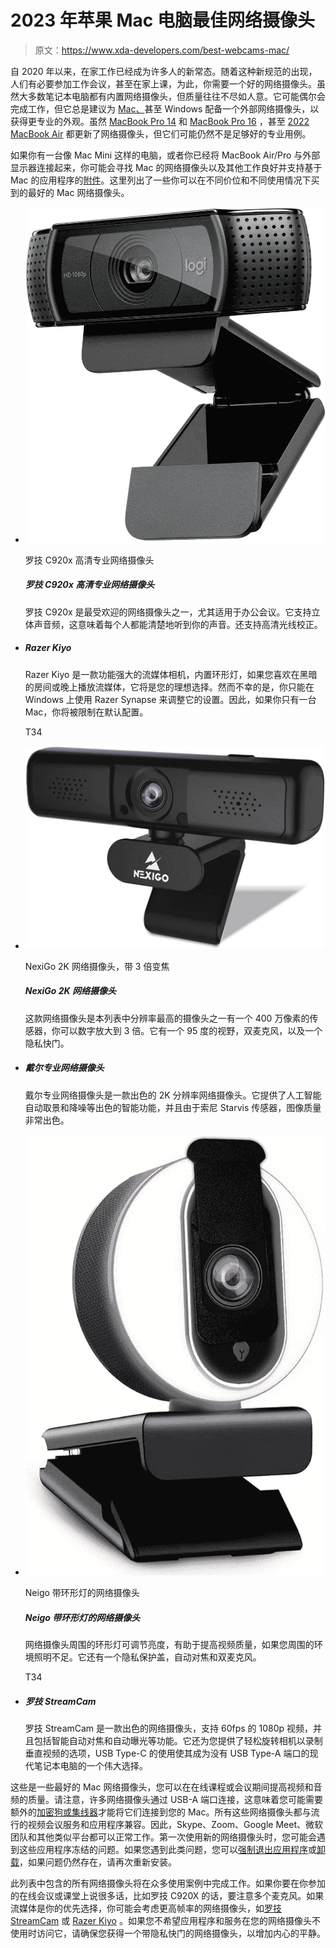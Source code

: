 # 2023 年苹果 Mac 电脑最佳网络摄像头

> 原文：<https://www.xda-developers.com/best-webcams-mac/>

自 2020 年以来，在家工作已经成为许多人的新常态。随着这种新规范的出现，人们有必要参加工作会议，甚至在家上课，为此，你需要一个好的网络摄像头。虽然大多数笔记本电脑都有内置网络摄像头，但质量往往不尽如人意。它可能偶尔会完成工作，但它总是建议为 [Mac、](https://www.xda-developers.com/best-macs/)甚至 Windows 配备一个外部网络摄像头，以获得更专业的外观。虽然 [MacBook Pro 14](https://www.xda-developers.com/macbook-pro-2021/) 和 [MacBook Pro 16](https://www.xda-developers.com/apple-macbook-pro-2021-m1-max-review/) ，甚至 [2022 MacBook Air](https://www.xda-developers.com/macbook-air-m2-2022-review/) 都更新了网络摄像头，但它们可能仍然不是足够好的专业用例。

如果你有一台像 Mac Mini 这样的电脑，或者你已经将 MacBook Air/Pro 与外部显示器连接起来，你可能会寻找 Mac 的网络摄像头以及其他工作良好并支持基于 Mac 的应用程序的[附件](https://www.xda-developers.com/best-macbook-pro-cases/)。这里列出了一些你可以在不同价位和不同使用情况下买到的最好的 Mac 网络摄像头。

*   <picture>![The Logitech C920x is one of the most popular webcams especially for office meetings. It has support for stereo audio which means everyone can hear you crystal clear. There's also support for HD light correction.](img/c120930c0da921784b4dd73372ff904f.png)</picture>

    罗技 C920x 高清专业网络摄像头

    ##### 罗技 C920x 高清专业网络摄像头

    罗技 C920x 是最受欢迎的网络摄像头之一，尤其适用于办公会议。它支持立体声音频，这意味着每个人都能清楚地听到你的声音。还支持高清光线校正。

*   ##### Razer Kiyo

    Razer Kiyo 是一款功能强大的流媒体相机，内置环形灯，如果您喜欢在黑暗的房间或晚上播放流媒体，它将是您的理想选择。然而不幸的是，你只能在 Windows 上使用 Razer Synapse 来调整它的设置。因此，如果你只有一台 Mac，你将被限制在默认配置。

    T34
*   <picture>![This webcam has the highest resolution among the ones mentioned in this list. There is a 4MP sensor and you can digitally zoom in up to 3X. It has a 95-degree FoV, dual mics, and a privacy shutter as well.](img/bc5ed413f66857bb754d5f32fa907d28.png)</picture>

    NexiGo 2K 网络摄像头，带 3 倍变焦

    ##### NexiGo 2K 网络摄像头

    这款网络摄像头是本列表中分辨率最高的摄像头之一有一个 400 万像素的传感器，你可以数字放大到 3 倍。它有一个 95 度的视野，双麦克风，以及一个隐私快门。

*   ##### 戴尔专业网络摄像头

    戴尔专业网络摄像头是一款出色的 2K 分辨率网络摄像头。它提供了人工智能自动取景和降噪等出色的智能功能，并且由于索尼 Starvis 传感器，图像质量非常出色。

*   <picture>![The ring light around the webcam with adjustable brightness helps improve video quality if the ambient lighting around you is insufficient. It also has a privacy cover, auto-focus, and dual microphones.](img/687d0d34c838906a430c45e02b286ba4.png)</picture>

    Neigo 带环形灯的网络摄像头

    ##### Neigo 带环形灯的网络摄像头

    网络摄像头周围的环形灯可调节亮度，有助于提高视频质量，如果您周围的环境照明不足。它还有一个隐私保护盖，自动对焦和双麦克风。

    T34
*   ##### 罗技 StreamCam

    罗技 StreamCam 是一款出色的网络摄像头，支持 60fps 的 1080p 视频，并且包括智能自动对焦和自动曝光等功能。它还为您提供了轻松旋转相机以录制垂直视频的选项，USB Type-C 的使用使其成为没有 USB Type-A 端口的现代笔记本电脑的一个伟大选择。

这些是一些最好的 Mac 网络摄像头，您可以在在线课程或会议期间提高视频和音频的质量。请注意，许多网络摄像头通过 USB-A 端口连接，这意味着您可能需要额外的[加密狗或集线器](https://pocketnow.com/best-macbook-pro-13-late-2020-accessories)才能将它们连接到您的 Mac。所有这些网络摄像头都与流行的视频会议服务和应用程序兼容。因此，Skype、Zoom、Google Meet、微软团队和其他类似平台都可以正常工作。第一次使用新的网络摄像头时，您可能会遇到这些应用程序冻结的问题。如果您遇到此类问题，您可以[强制退出应用程序](https://www.xda-developers.com/how-to-force-quit-mac/)或[卸载](https://www.xda-developers.com/how-to-uninstall-app-mac/)，如果问题仍然存在，请再次重新安装。

此列表中包含的所有网络摄像头将在众多使用案例中完成工作。如果你要在你参加的在线会议或课堂上说很多话，比如罗技 C920X 的话，要注意多个麦克风。如果流媒体是你的优先选择，你可能会考虑更高帧率的网络摄像头，如[罗技 StreamCam](https://www.amazon.com/Logitech-Streamcam-Streaming-Webcam-YouTube/dp/B07TYWPM67/ref=sr_1_49?tag=xda-7g65n3s-20&ascsubtag=UUxdaUeUpU5966&asc_refurl=https%3A%2F%2Fwww.xda-developers.com%2Fbest-webcams-mac%2F&asc_campaign=Commerce) 或 [Razer Kiyo](https://www.amazon.com/Razer-Streaming-Adjustable-Brightness-Microphone/dp/B076QK6489/ref=sxin_10?tag=xda-7g65n3s-20&ascsubtag=UUxdaUeUpU5966&asc_refurl=https%3A%2F%2Fwww.xda-developers.com%2Fbest-webcams-mac%2F&asc_campaign=Commerce) 。如果您不希望应用程序和服务在您的网络摄像头不使用时访问它，请确保您获得一个带隐私快门的网络摄像头，以增加内心的平静。